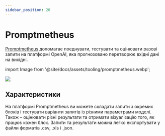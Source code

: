 ```yaml
---
sidebar_position: 20
---
```


# Promptmetheus

[Promptmetheus](https://promptmetheus.com) допомагає поєднувати, тестувати та оцінювати разові запити на платформі OpenAI, яка прогнозовано перетворює вхідні дані на вихідні.

import Image from '@site/docs/assets/tooling/promptmetheus.webp';

<div style={{textAlign: 'center'}}>
  <img src={Image} style={{width: "750px"}}/>
</div>

## Характеристики

На платформі Promptmetheus ви можете складати запити з окремих блоків і тестувати варіанти запитів із різними параметрами моделі. Також – оцінювати різні результати та отримати візуалізацію того, як працює кожен блок. Запити та результати можна легко експортувати у файли форматів .csv, .xls і .json. 
